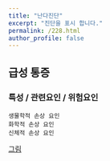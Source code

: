 ```yaml
---
title: "난다진단"
excerpt: "진단을 표시 합니다."
permalink: /228.html
author_profile: false
---
```

## 급성 통증



### 특성 / 관련요인 / 위험요인

>   

    생물학적 손상 요인
    화학적 손상 요인
    신체적 손상 요인

[그림](/nandaDiagnosis/assets/pic1.png)
